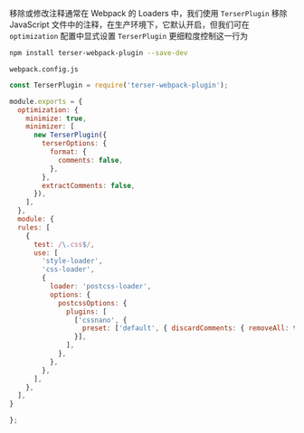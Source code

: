 移除或修改注释通常在 Webpack 的 Loaders 中，我们使用 `TerserPlugin` 移除 JavaScript 文件中的注释，在生产环境下，它默认开启，但我们可在 `optimization` 配置中显式设置 `TerserPlugin` 更细粒度控制这一行为

```bash
npm install terser-webpack-plugin --save-dev
```

`webpack.config.js`

```js
const TerserPlugin = require('terser-webpack-plugin');

module.exports = {
  optimization: {
    minimize: true, 
    minimizer: [
      new TerserPlugin({
        terserOptions: {
          format: {
            comments: false, 
          },
        },
        extractComments: false, 
      }),
    ],
  },
  module: {
  rules: [
    {
      test: /\.css$/,
      use: [
        'style-loader',
        'css-loader',
        {
          loader: 'postcss-loader',
          options: {
            postcssOptions: {
              plugins: [
                ['cssnano', {
                  preset: ['default', { discardComments: { removeAll: true } }],
                }],
              ],
            },
          },
        },
      ],
    },
  ],
}

};
```
